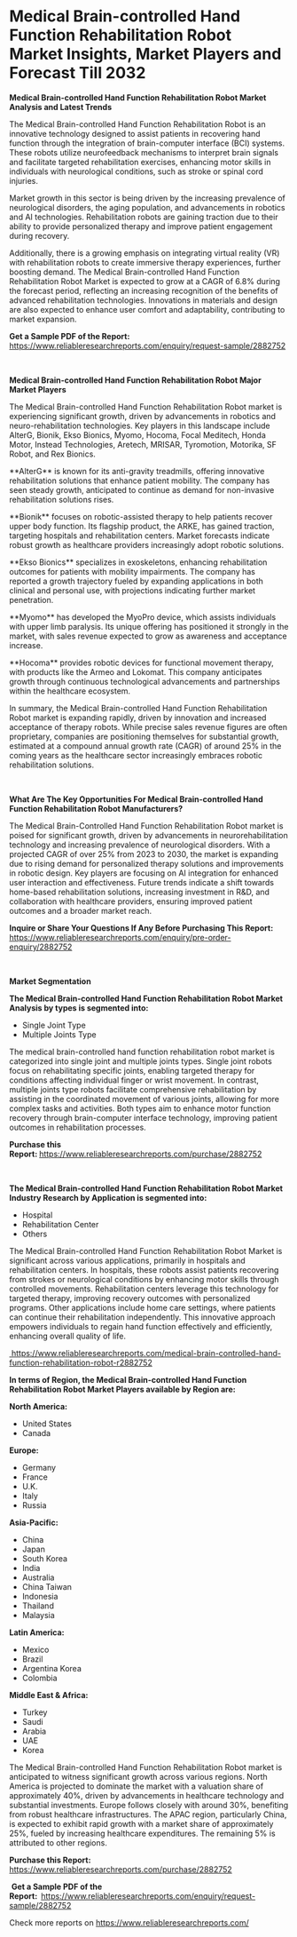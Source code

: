 <p><h1>Medical Brain-controlled Hand Function Rehabilitation Robot Market Insights, Market Players and Forecast Till 2032</h1></p><p><strong>Medical Brain-controlled Hand Function Rehabilitation Robot Market Analysis and Latest Trends</strong></p>
<p><p>The Medical Brain-controlled Hand Function Rehabilitation Robot is an innovative technology designed to assist patients in recovering hand function through the integration of brain-computer interface (BCI) systems. These robots utilize neurofeedback mechanisms to interpret brain signals and facilitate targeted rehabilitation exercises, enhancing motor skills in individuals with neurological conditions, such as stroke or spinal cord injuries. </p><p>Market growth in this sector is being driven by the increasing prevalence of neurological disorders, the aging population, and advancements in robotics and AI technologies. Rehabilitation robots are gaining traction due to their ability to provide personalized therapy and improve patient engagement during recovery. </p><p>Additionally, there is a growing emphasis on integrating virtual reality (VR) with rehabilitation robots to create immersive therapy experiences, further boosting demand. The Medical Brain-controlled Hand Function Rehabilitation Robot Market is expected to grow at a CAGR of 6.8% during the forecast period, reflecting an increasing recognition of the benefits of advanced rehabilitation technologies. Innovations in materials and design are also expected to enhance user comfort and adaptability, contributing to market expansion.</p></p>
<p><strong>Get a Sample PDF of the Report:&nbsp;</strong> <a href="https://www.reliableresearchreports.com/enquiry/request-sample/2882752?utm_campaign=3039&utm_medium=2&utm_source=Github&utm_content=ia&utm_term=13032025&utm_id=medical-brain-controlled-hand-function-rehabilitation-robot">https://www.reliableresearchreports.com/enquiry/request-sample/2882752</a></p>
<p>&nbsp;</p>
<p><strong>Medical Brain-controlled Hand Function Rehabilitation Robot Major Market Players</strong></p>
<p><p>The Medical Brain-controlled Hand Function Rehabilitation Robot market is experiencing significant growth, driven by advancements in robotics and neuro-rehabilitation technologies. Key players in this landscape include AlterG, Bionik, Ekso Bionics, Myomo, Hocoma, Focal Meditech, Honda Motor, Instead Technologies, Aretech, MRISAR, Tyromotion, Motorika, SF Robot, and Rex Bionics.</p><p>**AlterG** is known for its anti-gravity treadmills, offering innovative rehabilitation solutions that enhance patient mobility. The company has seen steady growth, anticipated to continue as demand for non-invasive rehabilitation solutions rises.</p><p>**Bionik** focuses on robotic-assisted therapy to help patients recover upper body function. Its flagship product, the ARKE, has gained traction, targeting hospitals and rehabilitation centers. Market forecasts indicate robust growth as healthcare providers increasingly adopt robotic solutions.</p><p>**Ekso Bionics** specializes in exoskeletons, enhancing rehabilitation outcomes for patients with mobility impairments. The company has reported a growth trajectory fueled by expanding applications in both clinical and personal use, with projections indicating further market penetration.</p><p>**Myomo** has developed the MyoPro device, which assists individuals with upper limb paralysis. Its unique offering has positioned it strongly in the market, with sales revenue expected to grow as awareness and acceptance increase.</p><p>**Hocoma** provides robotic devices for functional movement therapy, with products like the Armeo and Lokomat. This company anticipates growth through continuous technological advancements and partnerships within the healthcare ecosystem.</p><p>In summary, the Medical Brain-controlled Hand Function Rehabilitation Robot market is expanding rapidly, driven by innovation and increased acceptance of therapy robots. While precise sales revenue figures are often proprietary, companies are positioning themselves for substantial growth, estimated at a compound annual growth rate (CAGR) of around 25% in the coming years as the healthcare sector increasingly embraces robotic rehabilitation solutions.</p></p>
<p>&nbsp;</p>
<p><strong>What Are The Key Opportunities For Medical Brain-controlled Hand Function Rehabilitation Robot Manufacturers?</strong></p>
<p><p>The Medical Brain-Controlled Hand Function Rehabilitation Robot market is poised for significant growth, driven by advancements in neurorehabilitation technology and increasing prevalence of neurological disorders. With a projected CAGR of over 25% from 2023 to 2030, the market is expanding due to rising demand for personalized therapy solutions and improvements in robotic design. Key players are focusing on AI integration for enhanced user interaction and effectiveness. Future trends indicate a shift towards home-based rehabilitation solutions, increasing investment in R&D, and collaboration with healthcare providers, ensuring improved patient outcomes and a broader market reach.</p></p>
<p><strong>Inquire or Share Your Questions If Any Before Purchasing This Report:</strong> <a href="https://www.reliableresearchreports.com/enquiry/pre-order-enquiry/2882752?utm_campaign=3039&utm_medium=2&utm_source=Github&utm_content=ia&utm_term=13032025&utm_id=medical-brain-controlled-hand-function-rehabilitation-robot">https://www.reliableresearchreports.com/enquiry/pre-order-enquiry/2882752</a></p>
<p>&nbsp;</p>
<p><strong>Market Segmentation</strong></p>
<p><strong>The Medical Brain-controlled Hand Function Rehabilitation Robot Market Analysis by types is segmented into:</strong></p>
<p><ul><li> Single Joint Type</li><li>Multiple Joints Type </li></ul></p>
<p><p>The medical brain-controlled hand function rehabilitation robot market is categorized into single joint and multiple joints types. Single joint robots focus on rehabilitating specific joints, enabling targeted therapy for conditions affecting individual finger or wrist movement. In contrast, multiple joints type robots facilitate comprehensive rehabilitation by assisting in the coordinated movement of various joints, allowing for more complex tasks and activities. Both types aim to enhance motor function recovery through brain-computer interface technology, improving patient outcomes in rehabilitation processes.</p></p>
<p><strong>Purchase this Report:&nbsp;</strong><a href="https://www.reliableresearchreports.com/purchase/2882752?utm_campaign=3039&utm_medium=2&utm_source=Github&utm_content=ia&utm_term=13032025&utm_id=medical-brain-controlled-hand-function-rehabilitation-robot">https://www.reliableresearchreports.com/purchase/2882752</a></p>
<p>&nbsp;</p>
<p><strong>The Medical Brain-controlled Hand Function Rehabilitation Robot Market Industry Research by Application is segmented into:</strong></p>
<p><ul><li> Hospital</li><li>Rehabilitation Center</li><li>Others </li></ul></p>
<p><p>The Medical Brain-controlled Hand Function Rehabilitation Robot Market is significant across various applications, primarily in hospitals and rehabilitation centers. In hospitals, these robots assist patients recovering from strokes or neurological conditions by enhancing motor skills through controlled movements. Rehabilitation centers leverage this technology for targeted therapy, improving recovery outcomes with personalized programs. Other applications include home care settings, where patients can continue their rehabilitation independently. This innovative approach empowers individuals to regain hand function effectively and efficiently, enhancing overall quality of life.</p></p>
<p><a href="https://www.reliableresearchreports.com/medical-brain-controlled-hand-function-rehabilitation-robot-r2882752?utm_campaign=3039&utm_medium=2&utm_source=Github&utm_content=ia&utm_term=13032025&utm_id=medical-brain-controlled-hand-function-rehabilitation-robot">&nbsp;https://www.reliableresearchreports.com/medical-brain-controlled-hand-function-rehabilitation-robot-r2882752</a></p>
<p><strong>In terms of Region, the Medical Brain-controlled Hand Function Rehabilitation Robot Market Players available by Region are:</strong></p>
<p>
    <p> <strong> North America: </strong>
        <ul>
            <li>United States</li>
            <li>Canada</li>
        </ul>
        </p> 
    <p> <strong> Europe: </strong>
        <ul>
            <li>Germany</li>
            <li>France</li>
            <li>U.K.</li>
            <li>Italy</li>
            <li>Russia</li>
        </ul>
        </p> 
    <p> <strong> Asia-Pacific: </strong>
        <ul>
            <li>China</li>
            <li>Japan</li>
            <li>South Korea</li>
            <li>India</li>
            <li>Australia</li>
            <li>China Taiwan</li>
            <li>Indonesia</li>
            <li>Thailand</li>
            <li>Malaysia</li>
        </ul>
        </p> 
    <p> <strong> Latin America: </strong>
        <ul>
            <li>Mexico</li>
            <li>Brazil</li>
            <li>Argentina Korea</li>
            <li>Colombia</li>
        </ul>
        </p> 
    <p> <strong> Middle East & Africa: </strong>
        <ul>
            <li>Turkey</li>
            <li>Saudi</li>
            <li>Arabia</li>
            <li>UAE</li>
            <li>Korea</li>
        </ul>
    </p>
    </p>
<p><p>The Medical Brain-controlled Hand Function Rehabilitation Robot market is anticipated to witness significant growth across various regions. North America is projected to dominate the market with a valuation share of approximately 40%, driven by advancements in healthcare technology and substantial investments. Europe follows closely with around 30%, benefiting from robust healthcare infrastructures. The APAC region, particularly China, is expected to exhibit rapid growth with a market share of approximately 25%, fueled by increasing healthcare expenditures. The remaining 5% is attributed to other regions.</p></p>
<p><strong>Purchase this Report: </strong><a href="https://www.reliableresearchreports.com/purchase/2882752?utm_campaign=3039&utm_medium=2&utm_source=Github&utm_content=ia&utm_term=13032025&utm_id=medical-brain-controlled-hand-function-rehabilitation-robot">https://www.reliableresearchreports.com/purchase/2882752</a></p>
<p>&nbsp;<strong>Get a Sample PDF of the Report:&nbsp;&nbsp;</strong><a href="https://www.reliableresearchreports.com/enquiry/request-sample/2882752?utm_campaign=3039&utm_medium=2&utm_source=Github&utm_content=ia&utm_term=13032025&utm_id=medical-brain-controlled-hand-function-rehabilitation-robot">https://www.reliableresearchreports.com/enquiry/request-sample/2882752</a></p>
<p><strong></strong></p>
<p>Check more reports on <a href="https://www.reliableresearchreports.com/?utm_campaign=3039&utm_medium=2&utm_source=Github&utm_content=ia&utm_term=13032025&utm_id=medical-brain-controlled-hand-function-rehabilitation-robot">https://www.reliableresearchreports.com/</a></p>